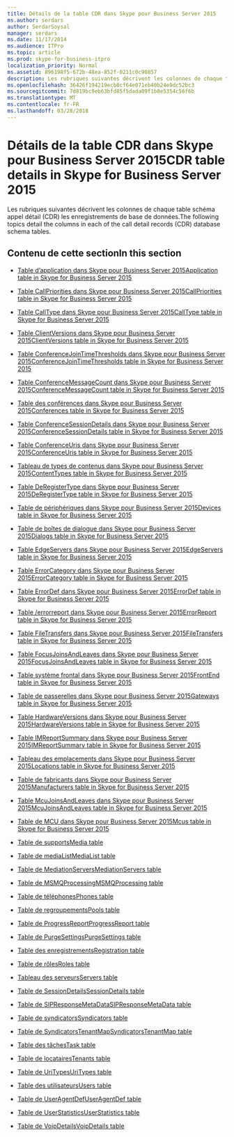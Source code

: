 ```yaml
---
title: Détails de la table CDR dans Skype pour Business Server 2015
ms.author: serdars
author: SerdarSoysal
manager: serdars
ms.date: 11/17/2014
ms.audience: ITPro
ms.topic: article
ms.prod: skype-for-business-itpro
localization_priority: Normal
ms.assetid: 896198f5-672b-48ea-852f-0211c0c90857
description: Les rubriques suivantes décrivent les colonnes de chaque table schéma appel détail (CDR) les enregistrements de base de données.
ms.openlocfilehash: 36426f194219ecb8cf64e071eb40b24e9dc52bc3
ms.sourcegitcommit: 7d819bc9eb63bfd85f5dada09f1b8e5354c56f6b
ms.translationtype: MT
ms.contentlocale: fr-FR
ms.lasthandoff: 03/28/2018
---
```

# <a name="cdr-table-details-in-skype-for-business-server-2015"></a><span data-ttu-id="7cd2f-103">Détails de la table CDR dans Skype pour Business Server 2015</span><span class="sxs-lookup"><span data-stu-id="7cd2f-103">CDR table details in Skype for Business Server 2015</span></span>
 
<span data-ttu-id="7cd2f-104">Les rubriques suivantes décrivent les colonnes de chaque table schéma appel détail (CDR) les enregistrements de base de données.</span><span class="sxs-lookup"><span data-stu-id="7cd2f-104">The following topics detail the columns in each of the call detail records (CDR) database schema tables.</span></span>
  
## <a name="in-this-section"></a><span data-ttu-id="7cd2f-105">Contenu de cette section</span><span class="sxs-lookup"><span data-stu-id="7cd2f-105">In this section</span></span>

- [<span data-ttu-id="7cd2f-106">Table d’application dans Skype pour Business Server 2015</span><span class="sxs-lookup"><span data-stu-id="7cd2f-106">Application table in Skype for Business Server 2015</span></span>](application.md)
    
- [<span data-ttu-id="7cd2f-107">Table CallPriorities dans Skype pour Business Server 2015</span><span class="sxs-lookup"><span data-stu-id="7cd2f-107">CallPriorities table in Skype for Business Server 2015</span></span>](callpriorities.md)
    
- [<span data-ttu-id="7cd2f-108">Table CallType dans Skype pour Business Server 2015</span><span class="sxs-lookup"><span data-stu-id="7cd2f-108">CallType table in Skype for Business Server 2015</span></span>](calltype.md)
    
- [<span data-ttu-id="7cd2f-109">Table ClientVersions dans Skype pour Business Server 2015</span><span class="sxs-lookup"><span data-stu-id="7cd2f-109">ClientVersions table in Skype for Business Server 2015</span></span>](clientversions.md)
    
- [<span data-ttu-id="7cd2f-110">Table ConferenceJoinTimeThresholds dans Skype pour Business Server 2015</span><span class="sxs-lookup"><span data-stu-id="7cd2f-110">ConferenceJoinTimeThresholds table in Skype for Business Server 2015</span></span>](conferencejointimethresholds.md)
    
- [<span data-ttu-id="7cd2f-111">Table ConferenceMessageCount dans Skype pour Business Server 2015</span><span class="sxs-lookup"><span data-stu-id="7cd2f-111">ConferenceMessageCount table in Skype for Business Server 2015</span></span>](conferencemessagecount.md)
    
- [<span data-ttu-id="7cd2f-112">Table des conférences dans Skype pour Business Server 2015</span><span class="sxs-lookup"><span data-stu-id="7cd2f-112">Conferences table in Skype for Business Server 2015</span></span>](conferences.md)
    
- [<span data-ttu-id="7cd2f-113">Table ConferenceSessionDetails dans Skype pour Business Server 2015</span><span class="sxs-lookup"><span data-stu-id="7cd2f-113">ConferenceSessionDetails table in Skype for Business Server 2015</span></span>](conferencesessiondetails-0.md)
    
- [<span data-ttu-id="7cd2f-114">Table ConferenceUris dans Skype pour Business Server 2015</span><span class="sxs-lookup"><span data-stu-id="7cd2f-114">ConferenceUris table in Skype for Business Server 2015</span></span>](conferenceuris.md)
    
- [<span data-ttu-id="7cd2f-115">Tableau de types de contenus dans Skype pour Business Server 2015</span><span class="sxs-lookup"><span data-stu-id="7cd2f-115">ContentTypes table in Skype for Business Server 2015</span></span>](contenttypes.md)
    
- [<span data-ttu-id="7cd2f-116">Table DeRegisterType dans Skype pour Business Server 2015</span><span class="sxs-lookup"><span data-stu-id="7cd2f-116">DeRegisterType table in Skype for Business Server 2015</span></span>](deregistertype.md)
    
- [<span data-ttu-id="7cd2f-117">Table de périphériques dans Skype pour Business Server 2015</span><span class="sxs-lookup"><span data-stu-id="7cd2f-117">Devices table in Skype for Business Server 2015</span></span>](devices.md)
    
- [<span data-ttu-id="7cd2f-118">Table de boîtes de dialogue dans Skype pour Business Server 2015</span><span class="sxs-lookup"><span data-stu-id="7cd2f-118">Dialogs table in Skype for Business Server 2015</span></span>](dialogs.md)
    
- [<span data-ttu-id="7cd2f-119">Table EdgeServers dans Skype pour Business Server 2015</span><span class="sxs-lookup"><span data-stu-id="7cd2f-119">EdgeServers table in Skype for Business Server 2015</span></span>](edgeservers.md)
    
- [<span data-ttu-id="7cd2f-120">Table ErrorCategory dans Skype pour Business Server 2015</span><span class="sxs-lookup"><span data-stu-id="7cd2f-120">ErrorCategory table in Skype for Business Server 2015</span></span>](errorcategory.md)
    
- [<span data-ttu-id="7cd2f-121">Table ErrorDef dans Skype pour Business Server 2015</span><span class="sxs-lookup"><span data-stu-id="7cd2f-121">ErrorDef table in Skype for Business Server 2015</span></span>](errordef.md)
    
- [<span data-ttu-id="7cd2f-122">Table /errorreport dans Skype pour Business Server 2015</span><span class="sxs-lookup"><span data-stu-id="7cd2f-122">ErrorReport table in Skype for Business Server 2015</span></span>](errorreport.md)
    
- [<span data-ttu-id="7cd2f-123">Table FileTransfers dans Skype pour Business Server 2015</span><span class="sxs-lookup"><span data-stu-id="7cd2f-123">FileTransfers table in Skype for Business Server 2015</span></span>](filetransfers-0.md)
    
- [<span data-ttu-id="7cd2f-124">Table FocusJoinsAndLeaves dans Skype pour Business Server 2015</span><span class="sxs-lookup"><span data-stu-id="7cd2f-124">FocusJoinsAndLeaves table in Skype for Business Server 2015</span></span>](focusjoinsandleaves.md)
    
- [<span data-ttu-id="7cd2f-125">Table système frontal dans Skype pour Business Server 2015</span><span class="sxs-lookup"><span data-stu-id="7cd2f-125">FrontEnd table in Skype for Business Server 2015</span></span>](frontend.md)
    
- [<span data-ttu-id="7cd2f-126">Table de passerelles dans Skype pour Business Server 2015</span><span class="sxs-lookup"><span data-stu-id="7cd2f-126">Gateways table in Skype for Business Server 2015</span></span>](gateways.md)
    
- [<span data-ttu-id="7cd2f-127">Table HardwareVersions dans Skype pour Business Server 2015</span><span class="sxs-lookup"><span data-stu-id="7cd2f-127">HardwareVersions table in Skype for Business Server 2015</span></span>](hardwareversions.md)
    
- [<span data-ttu-id="7cd2f-128">Table IMReportSummary dans Skype pour Business Server 2015</span><span class="sxs-lookup"><span data-stu-id="7cd2f-128">IMReportSummary table in Skype for Business Server 2015</span></span>](imreportsummary.md)
    
- [<span data-ttu-id="7cd2f-129">Tableau des emplacements dans Skype pour Business Server 2015</span><span class="sxs-lookup"><span data-stu-id="7cd2f-129">Locations table in Skype for Business Server 2015</span></span>](locations.md)
    
- [<span data-ttu-id="7cd2f-130">Table de fabricants dans Skype pour Business Server 2015</span><span class="sxs-lookup"><span data-stu-id="7cd2f-130">Manufacturers table in Skype for Business Server 2015</span></span>](manufacturers.md)
    
- [<span data-ttu-id="7cd2f-131">Table McuJoinsAndLeaves dans Skype pour Business Server 2015</span><span class="sxs-lookup"><span data-stu-id="7cd2f-131">McuJoinsAndLeaves table in Skype for Business Server 2015</span></span>](mcujoinsandleaves.md)
    
- [<span data-ttu-id="7cd2f-132">Table de MCU dans Skype pour Business Server 2015</span><span class="sxs-lookup"><span data-stu-id="7cd2f-132">Mcus table in Skype for Business Server 2015</span></span>](mcus.md)
    
- [<span data-ttu-id="7cd2f-133">Table de supports</span><span class="sxs-lookup"><span data-stu-id="7cd2f-133">Media table</span></span>](media.md)
    
- [<span data-ttu-id="7cd2f-134">Table de mediaList</span><span class="sxs-lookup"><span data-stu-id="7cd2f-134">MediaList table</span></span>](medialist.md)
    
- [<span data-ttu-id="7cd2f-135">Table de MediationServers</span><span class="sxs-lookup"><span data-stu-id="7cd2f-135">MediationServers table</span></span>](mediationservers.md)
    
- [<span data-ttu-id="7cd2f-136">Table de MSMQProcessing</span><span class="sxs-lookup"><span data-stu-id="7cd2f-136">MSMQProcessing table</span></span>](msmqprocessing.md)
    
- [<span data-ttu-id="7cd2f-137">Table de téléphones</span><span class="sxs-lookup"><span data-stu-id="7cd2f-137">Phones table</span></span>](phones.md)
    
- [<span data-ttu-id="7cd2f-138">Table de regroupements</span><span class="sxs-lookup"><span data-stu-id="7cd2f-138">Pools table</span></span>](pools.md)
    
- [<span data-ttu-id="7cd2f-139">Table de ProgressReport</span><span class="sxs-lookup"><span data-stu-id="7cd2f-139">ProgressReport table</span></span>](progressreport.md)
    
- [<span data-ttu-id="7cd2f-140">Table de PurgeSettings</span><span class="sxs-lookup"><span data-stu-id="7cd2f-140">PurgeSettings table</span></span>](purgesettings.md)
    
- [<span data-ttu-id="7cd2f-141">Table des enregistrements</span><span class="sxs-lookup"><span data-stu-id="7cd2f-141">Registration table</span></span>](registration.md)
    
- [<span data-ttu-id="7cd2f-142">Table de rôles</span><span class="sxs-lookup"><span data-stu-id="7cd2f-142">Roles table</span></span>](roles.md)
    
- [<span data-ttu-id="7cd2f-143">Tableau des serveurs</span><span class="sxs-lookup"><span data-stu-id="7cd2f-143">Servers table</span></span>](servers.md)
    
- [<span data-ttu-id="7cd2f-144">Table de SessionDetails</span><span class="sxs-lookup"><span data-stu-id="7cd2f-144">SessionDetails table</span></span>](sessiondetails.md)
    
- [<span data-ttu-id="7cd2f-145">Table de SIPResponseMetaData</span><span class="sxs-lookup"><span data-stu-id="7cd2f-145">SIPResponseMetaData table</span></span>](sipresponsemetadata.md)
    
- [<span data-ttu-id="7cd2f-146">Table de syndicators</span><span class="sxs-lookup"><span data-stu-id="7cd2f-146">Syndicators table</span></span>](syndicators.md)
    
- [<span data-ttu-id="7cd2f-147">Table de SyndicatorsTenantMap</span><span class="sxs-lookup"><span data-stu-id="7cd2f-147">SyndicatorsTenantMap table</span></span>](syndicatorstenantmap.md)
    
- [<span data-ttu-id="7cd2f-148">Table des tâches</span><span class="sxs-lookup"><span data-stu-id="7cd2f-148">Task table</span></span>](task.md)
    
- [<span data-ttu-id="7cd2f-149">Table de locataires</span><span class="sxs-lookup"><span data-stu-id="7cd2f-149">Tenants table</span></span>](tenants.md)
    
- [<span data-ttu-id="7cd2f-150">Table de UriTypes</span><span class="sxs-lookup"><span data-stu-id="7cd2f-150">UriTypes table</span></span>](uritypes.md)
    
- [<span data-ttu-id="7cd2f-151">Table des utilisateurs</span><span class="sxs-lookup"><span data-stu-id="7cd2f-151">Users table</span></span>](users.md)
    
- [<span data-ttu-id="7cd2f-152">Table de UserAgentDef</span><span class="sxs-lookup"><span data-stu-id="7cd2f-152">UserAgentDef table</span></span>](useragentdef.md)
    
- [<span data-ttu-id="7cd2f-153">Table de UserStatistics</span><span class="sxs-lookup"><span data-stu-id="7cd2f-153">UserStatistics table</span></span>](userstatistics.md)
    
- [<span data-ttu-id="7cd2f-154">Table de VoipDetails</span><span class="sxs-lookup"><span data-stu-id="7cd2f-154">VoipDetails table</span></span>](voipdetails-0.md)
    

